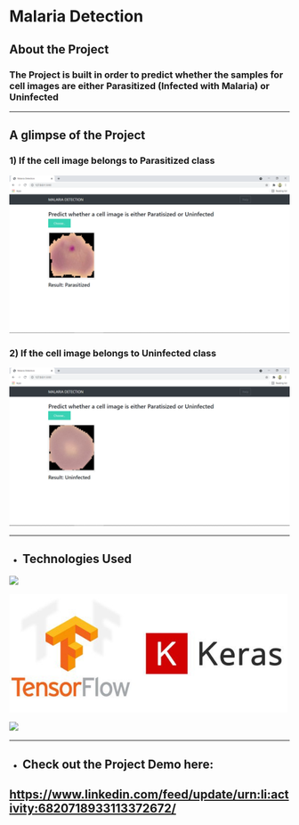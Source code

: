 # Malaria Detection

## About the Project

### The Project is built in order to predict whether the samples for cell images are either Parasitized (Infected with Malaria) or Uninfected
---
## A glimpse of the Project

### 1) If the cell image belongs to Parasitized class

![alt text](https://github.com/GauravK1997/Malaria-Detection/blob/master/images/Malaria%20Detection%20-%20Parasitized.png)

### 2) If the cell image belongs to Uninfected class

![alt text](https://github.com/GauravK1997/Malaria-Detection/blob/master/images/Malaria%20Detection%20-%20Uninfected.png)

---

* ## Technologies Used

[<img target="_blank" src="https://forthebadge.com/images/badges/made-with-python.svg">](https://www.python.org/)

[<img target="_blank" src="https://github.com/GauravK1997/Face-Mask-Detection/blob/master/images/tensorflow%20keras.jpeg" width=500>](https://www.tensorflow.org/)

[<img target="_blank" src="https://flask.palletsprojects.com/en/1.1.x/_images/flask-logo.png" width=270>](https://flask.palletsprojects.com/en/1.1.x/)

---

* ## Check out the Project Demo here:

## https://www.linkedin.com/feed/update/urn:li:activity:6820718933113372672/
